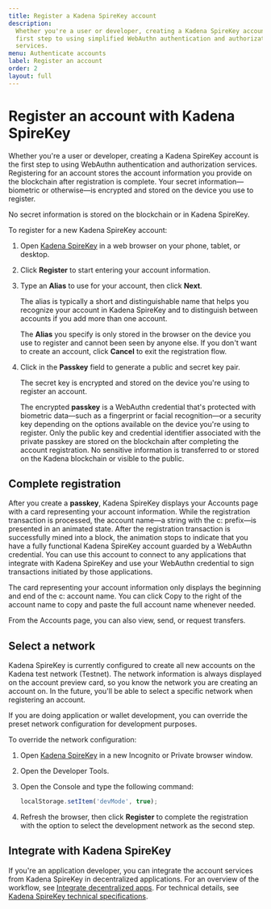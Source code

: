 ```yaml
---
title: Register a Kadena SpireKey account
description:
  Whether you're a user or developer, creating a Kadena SpireKey account is the
  first step to using simplified WebAuthn authentication and authorization
  services.
menu: Authenticate accounts
label: Register an account
order: 2
layout: full
---
```


# Register an account with Kadena SpireKey

Whether you're a user or developer, creating a Kadena SpireKey account is the
first step to using WebAuthn authentication and authorization
services. Registering for an account stores the account information you provide
on the blockchain after registration is complete. Your secret information—biometric or otherwise—is
encrypted and stored on the device you use to register. 

No secret information is stored on the blockchain or in Kadena SpireKey.

To register for a new Kadena SpireKey account:

1. Open [Kadena SpireKey](https://spirekey.kadena.io) in a web browser on your
   phone, tablet, or desktop.
2. Click **Register** to start entering your account information.
3. Type an **Alias** to use for your account, then click **Next**.

   The alias is typically a short and distinguishable name that helps you
   recognize your account in Kadena SpireKey and to distinguish
   between accounts if you add more than one account.

   The **Alias** you specify is only stored in the browser on the device you use
   to register and cannot been seen by anyone else. If you don't want to create
   an account, click **Cancel** to exit the registration flow.

4. Click in the **Passkey** field to generate a public and secret key pair.
   
   The secret key is encrypted and stored on the device you're using to register an account.

   The encrypted **passkey** is a WebAuthn credential that's protected with
   biometric data—such as a fingerprint or facial recognition—or a security key
   depending on the options available on the device you're using to register.
   Only the public key and credential identifier associated with the private
   passkey are stored on the blockchain after completing the account
   registration. No sensitive information is transferred to or stored on the
   Kadena blockchain or visible to the public.

## Complete registration

After you create a **passkey**, Kadena SpireKey displays your Accounts page with a
card representing your account information. While the registration transaction
is processed, the account name—a string with the c: prefix—is presented in an
animated state. After the registration transaction is successfully mined into a
block, the animation stops to indicate that you have a fully functional Kadena
SpireKey account guarded by a WebAuthn credential. You can use this account to
connect to any applications that integrate with Kadena SpireKey and use your
WebAuthn credential to sign transactions initiated by those applications.

The card representing your account information only displays the beginning and
end of the c: account name. You can click Copy to the right of the account name
to copy and paste the full account name whenever needed.

From the Accounts page, you can also view, send, or request transfers.

## Select a network

Kadena SpireKey is currently configured to create all new accounts on
the Kadena test network (Testnet). The network information is always displayed
on the account preview card, so you know the network you are creating an account
on. In the future, you'll be able to select a specific network when registering
an account.

If you are doing application or wallet development, you can override the preset
network configuration for development purposes.

To override the network configuration:

1. Open [Kadena SpireKey](https://spirekey.kadena.io) in a new Incognito or
   Private browser window.
2. Open the Developer Tools.
3. Open the Console and type the following command:

   ```javascript
   localStorage.setItem('devMode', true);
   ```

4. Refresh the browser, then click **Register** to complete the registration
   with the option to select the development network as the second step.

## Integrate with Kadena SpireKey

If you're an application developer, you can integrate the account services from Kadena SpireKey
in decentralized applications.
For an overview of the workflow, see [Integrate decentralized apps](/build/authentication/integrate).
For technical details, see [Kadena SpireKey technical specifications](/reference/spirekey).
